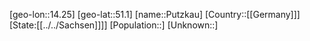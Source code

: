 ﻿---
location: [51.1,14.25]
type: City
tags:
- geo/City


SpocWebEntityId: 33557
isDeleted: false
confidential: public

---
[geo-lon::14.25]
[geo-lat::51.1]
[name::Putzkau]
[Country::[[Germany]]]
[State:[[../../Sachsen]]]]
[Population::]
[Unknown::]

